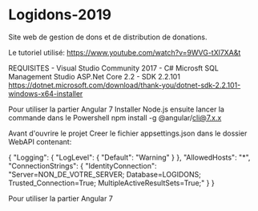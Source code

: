 # Logidons-2019
Site web de gestion de dons et de distribution de donations. 

Le tutoriel utilisé:
https://www.youtube.com/watch?v=9WVG-tXl7XA&t

REQUISITES - 
Visual Studio Community 2017 - C#
Microsft SQL Management Studio
ASP.Net Core 2.2 - SDK 2.2.101
https://dotnet.microsoft.com/download/thank-you/dotnet-sdk-2.2.101-windows-x64-installer

Pour utiliser la partier Angular 7
Installer Node.js
ensuite lancer la commande dans le Powershell
npm install -g @angular/cli@7.x.x

Avant d'ouvrire le projet
Creer le fichier 
appsettings.json
dans le dossier WebAPI
contenant:

{
  "Logging": {
    "LogLevel": {
      "Default": "Warning"
    }
  },
  "AllowedHosts": "*",
  "ConnectionStrings": {
    "IdentityConnection": "Server=NON_DE_VOTRE_SERVER; Database=LOGIDONS; Trusted_Connection=True; MultipleActiveResultSets=True;"
  }
}

Pour utiliser la partier Angular 7

